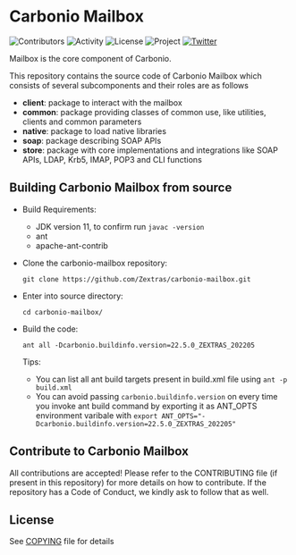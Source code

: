 # Carbonio Mailbox

![Contributors](https://img.shields.io/github/contributors/zextras/carbonio-mailbox "Contributors") ![Activity](https://img.shields.io/github/commit-activity/m/zextras/carbonio-mailbox "Activity") ![License](https://img.shields.io/badge/license-AGPL%203-green
"License") ![Project](https://img.shields.io/badge/project-carbonio-informational
"Project") [![Twitter](https://img.shields.io/twitter/url/https/twitter.com/zextras.svg?style=social&label=Follow%20%40zextras)](https://twitter.com/zextras)

Mailbox is the core component of Carbonio.

This repository contains the source code of Carbonio Mailbox which consists of several subcomponents and their roles are as follows

- **client**: package to interact with the mailbox
- **common**: package providing classes of common use, like utilities, clients and common parameters
- **native**: package to load native libraries
- **soap**: package describing SOAP APIs
- **store**: package with core implementations and integrations like SOAP APIs, LDAP, Krb5, IMAP, POP3 and CLI functions

## Building Carbonio Mailbox from source
- Build Requirements:
	 - JDK version 11, to confirm run `javac -version`
	 - ant
	 - apache-ant-contrib


- Clone the carbonio-mailbox repository:

    `git clone https://github.com/Zextras/carbonio-mailbox.git`

- Enter into source directory:

    `cd carbonio-mailbox/`

- Build the code:

	`ant all -Dcarbonio.buildinfo.version=22.5.0_ZEXTRAS_202205`

	Tips:
	- You can list all ant build targets present in build.xml file using `ant -p build.xml`
	- You can avoid passing `carbonio.buildinfo.version` on every time you invoke ant build command by exporting it as ANT_OPTS environment varibale with `export ANT_OPTS="-Dcarbonio.buildinfo.version=22.5.0_ZEXTRAS_202205"`


## Contribute to Carbonio Mailbox
All contributions are accepted! Please refer to the CONTRIBUTING file (if present in this repository) for more details on how to contribute. If the repository has a Code of Conduct, we kindly ask to follow that as well.

## License

See [COPYING](COPYING) file for details
